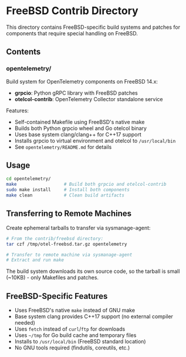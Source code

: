 # FreeBSD Contrib Directory

This directory contains FreeBSD-specific build systems and patches for components that require special handling on FreeBSD.

## Contents

### opentelemetry/
Build system for OpenTelemetry components on FreeBSD 14.x:
- **grpcio**: Python gRPC library with FreeBSD patches
- **otelcol-contrib**: OpenTelemetry Collector standalone service

Features:
- Self-contained Makefile using FreeBSD's native make
- Builds both Python grpcio wheel and Go otelcol binary
- Uses base system clang/clang++ for C++17 support
- Installs grpcio to virtual environment and otelcol to `/usr/local/bin`
- See `opentelemetry/README.md` for details

## Usage

```sh
cd opentelemetry/
make                  # Build both grpcio and otelcol-contrib
sudo make install     # Install both components
make clean            # Clean build artifacts
```

## Transferring to Remote Machines

Create ephemeral tarballs to transfer via sysmanage-agent:

```sh
# From the contrib/freebsd directory:
tar czf /tmp/otel-freebsd.tar.gz opentelemetry

# Transfer to remote machine via sysmanage-agent
# Extract and run make
```

The build system downloads its own source code, so the tarball is small (~10KB) - only Makefiles and patches.

## FreeBSD-Specific Features

- Uses FreeBSD's native `make` instead of GNU make
- Base system clang provides C++17 support (no external compiler needed)
- Uses `fetch` instead of `curl`/`ftp` for downloads
- Uses `~/tmp` for Go build cache and temporary files
- Installs to `/usr/local/bin` (FreeBSD standard location)
- No GNU tools required (findutils, coreutils, etc.)
